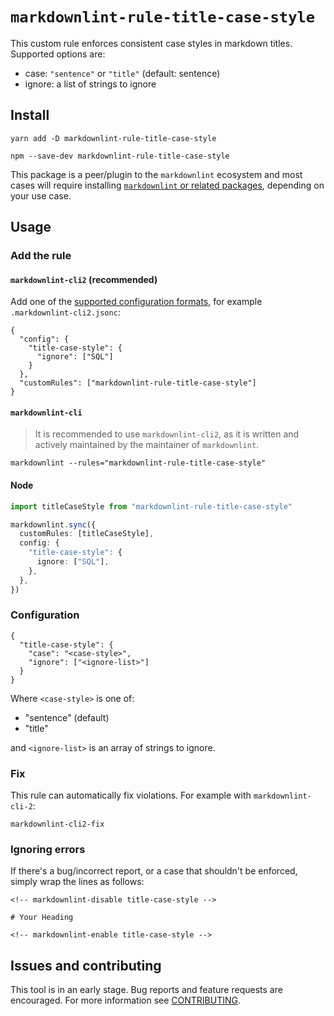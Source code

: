 # `markdownlint-rule-title-case-style`

This custom rule enforces consistent case styles in markdown titles. Supported
options are:

- case: `"sentence"` or `"title"` (default: sentence)
- ignore: a list of strings to ignore

## Install

```shell
yarn add -D markdownlint-rule-title-case-style
```

```shell
npm --save-dev markdownlint-rule-title-case-style
```

This package is a peer/plugin to the `markdownlint` ecosystem and most cases
will require installing [`markdownlint` or related packages], depending on your
use case.

## Usage

### Add the rule

#### `markdownlint-cli2` (recommended)

Add one of the [supported configuration formats], for example
`.markdownlint-cli2.jsonc`:

```jsonc
{
  "config": {
    "title-case-style": {
      "ignore": ["SQL"]
    }
  },
  "customRules": ["markdownlint-rule-title-case-style"]
}
```

#### `markdownlint-cli`

> It is recommended to use `markdownlint-cli2`, as it is written and actively
> maintained by the maintainer of `markdownlint`.

```console
markdownlint --rules="markdownlint-rule-title-case-style"
```

#### Node

```ts
import titleCaseStyle from "markdownlint-rule-title-case-style"

markdownlint.sync({
  customRules: [titleCaseStyle],
  config: {
    "title-case-style": {
      ignore: ["SQL"],
    },
  },
})
```

### Configuration

```jsonc
{
  "title-case-style": {
    "case": "<case-style>",
    "ignore": ["<ignore-list>"]
  }
}
```

Where `<case-style>` is one of:

- "sentence" (default)
- "title"

and `<ignore-list>` is an array of strings to ignore.

### Fix

This rule can automatically fix violations. For example with
`markdownlint-cli-2`:

```console
markdownlint-cli2-fix
```

### Ignoring errors

If there's a bug/incorrect report, or a case that shouldn't be enforced, simply
wrap the lines as follows:

```text
<!-- markdownlint-disable title-case-style -->

# Your Heading

<!-- markdownlint-enable title-case-style -->
```

## Issues and contributing

This tool is in an early stage. Bug reports and feature requests are encouraged.
For more information see [CONTRIBUTING].

[`markdownlint` or related packages]:
  https://github.com/DavidAnson/markdownlint#related
[supported configuration formats]:
  https://github.com/DavidAnson/markdownlint-cli2#configuration
[CONTRIBUTING]:
  https://github.com/greyscaled/markdownlint-rule-title-case-style/blob/main/.github/CONTRIBUTING.md
